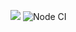 <a href="https://codeclimate.com/github/Jorah-M/frontend-project-lvl1/maintainability"><img src="https://api.codeclimate.com/v1/badges/c65b211c19999419e657/maintainability" /></a>
![Node CI](https://github.com/Jorah-M/frontend-project-lvl1/workflows/Node%20CI/badge.svg)